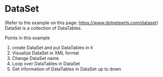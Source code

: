 # DataSet
(Refer to the example on this page: https://www.dotnetperls.com/dataset)
DataSet is a collection of DataTables.

Points in this example
1. create DataSet and put DataTables in it
2. Visualize DataSet in XML format
3. Change DataSet name
4. Loop over DataTables in DataSet
5. Get information of DataTables in DataSet up to down
